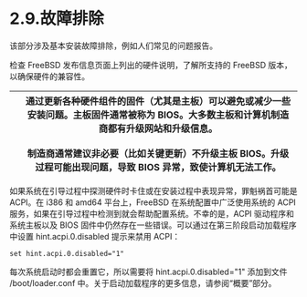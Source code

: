 # 2.9.故障排除

该部分涉及基本安装故障排除，例如人们常见的问题报告。

检查 FreeBSD 发布信息页面上列出的硬件说明，了解所支持的 FreeBSD 版本，以确保硬件的兼容性。

|  | 通过更新各种硬件组件的固件（尤其是主板）可以避免或减少一些安装问题。主板固件通常被称为 BIOS。大多数主板和计算机制造商都有升级网站和升级信息。<br /><br />制造商通常建议非必要（比如关键更新）不升级主板 BIOS。升级过程可能出现问题，导致 BIOS 异常，致使计算机无法工作。|
| -- | -------------------------------------------------------------------------------------------------------------------------------------------------------------------------------------------------------------------------------------------------------------------------------- |

如果系统在引导过程中探测硬件时卡住或在安装过程中表现异常，罪魁祸首可能是 ACPI。在 i386 和 amd64 平台上，FreeBSD 在系统配置中广泛使用系统的 ACPI 服务，如果在引导过程中检测到就会帮助配置系统。不幸的是，ACPI 驱动程序和系统主板以及 BIOS 固件中仍然存在一些错误。可以通过在第三阶段启动加载程序中设置 hint.acpi.0.disabled 提示来禁用 ACPI：

```
set hint.acpi.0.disabled="1"
```

每次系统启动时都会重置它，所以需要将 hint.acpi.0.disabled="1" 添加到文件 /boot/loader.conf 中。关于启动加载程序的更多信息，请参阅“概要”部分。
